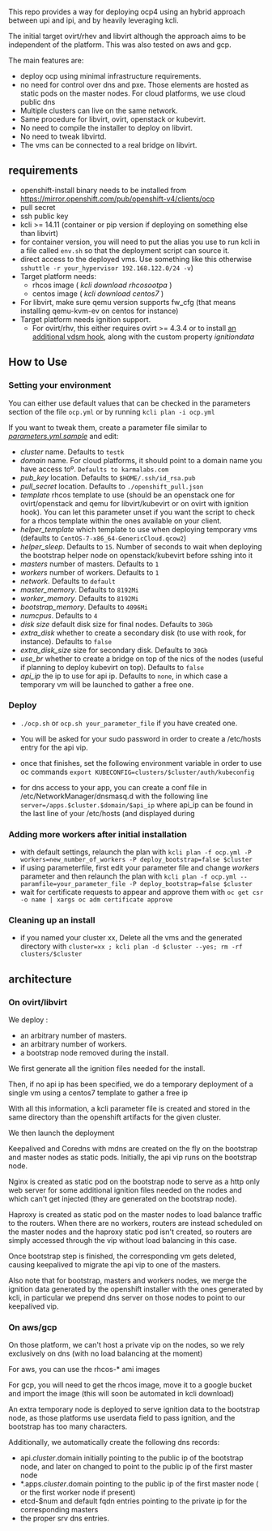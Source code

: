 This repo provides a way for deploying ocp4 using an hybrid approach between upi and ipi, and by heavily leveraging kcli.

The initial target ovirt/rhev and libvirt although the approach aims to be independent of the platform.
This was also tested on aws and gcp.

The main features are:

- deploy ocp using minimal infrastructure requirements.
- no need for control over dns and pxe. Those elements are hosted as static pods on the master nodes. For cloud platforms, we use cloud public dns
- Multiple clusters can live on the same network.
- Same procedure for libvirt, ovirt, openstack or kubevirt.
- No need to compile the installer to deploy on libvirt.
- No need to tweak libvirtd.
- The vms can be connected to a real bridge on libvirt.

## requirements

- openshift-install binary needs to be installed from https://mirror.openshift.com/pub/openshift-v4/clients/ocp
- pull secret
- ssh public key
- kcli >= 14.11 (container or pip version if deploying on something else than libvirt)
 - for container version, you will need to put the alias you use to run kcli in a file called `env.sh` so that the deployment script can source it.
- direct access to the deployed vms. Use something like this otherwise `sshuttle -r your_hypervisor 192.168.122.0/24 -v`)
- Target platform needs:
  - rhcos image ( *kcli download rhcosootpa* )
  - centos image ( *kcli download centos7* )
- For libvirt, make sure qemu version supports fw_cfg (that means installing qemu-kvm-ev on centos for instance)
- Target platform needs ignition support. 
  - For ovirt/rhv, this either requires ovirt >= 4.3.4 or to install [an additional vdsm hook](https://gerrit.ovirt.org/#/c/100008), along with the custom property *ignitiondata*

## How to Use

### Setting your environment

You can either use default values that can be checked in the parameters section of the file `ocp.yml` or by running `kcli plan -i ocp.yml`

If you want to tweak them, create a parameter file similar to [*parameters.yml.sample*](parameters.yml.sample) and edit:

- *cluster* name. Defaults to `testk`
- *domain* name. For cloud platforms, it should point to a domain name you have access toº. `Defaults to karmalabs.com`
- *pub_key* location. Defaults to `$HOME/.ssh/id_rsa.pub`
- *pull_secret* location. Defaults to `./openshift_pull.json`
- *template* rhcos template to use (should be an openstack one for ovirt/openstack and qemu for libvirt/kubevirt or on ovirt with ignition hook). You can let this parameter unset if you want the script to check for a rhcos template within the ones available on your client.
- *helper_template* which template to use when deploying temporary vms (defaults to `CentOS-7-x86_64-GenericCloud.qcow2`)
- *helper_sleep*. Defaults to `15`. Number of seconds to wait when deploying the bootstrap helper node on openstack/kubevirt before sshing into it
- *masters* number of masters. Defaults to `1`
- *workers* number of workers. Defaults to `1`
- *network*. Defaults to `default`
- *master_memory*. Defaults to `8192Mi`
- *worker_memory*. Defaults to `8192Mi`
- *bootstrap_memory*. Defaults to `4096Mi`
- *numcpus*. Defaults to `4`
- *disk size* default disk size for final nodes. Defaults to `30Gb`
- *extra_disk* whether to create a secondary disk (to use with rook, for instance). Defaults to `false`
- *extra\_disk_size* size for secondary disk. Defaults to `30Gb`
- *use_br* whether to create a bridge on top of the nics of the nodes (useful if planning to deploy kubevirt on top). Defaults to `false`
- *api_ip* the ip to use for api ip. Defaults to `none`, in which case a temporary vm will be launched to gather a free one.

### Deploy

- `./ocp.sh` or `ocp.sh your_parameter_file` if you have created one.

- You will be asked for your sudo password in order to create a /etc/hosts entry for the api vip.

- once that finishes, set the following environment variable in order to use oc commands `export KUBECONFIG=clusters/$cluster/auth/kubeconfig`

- for dns access to your app, you can create a conf file in /etc/NetworkManager/dnsmasq.d with the following line `server=/apps.$cluster.$domain/$api_ip` where api_ip can be found in the last line of your /etc/hosts (and displayed during

### Adding more workers after initial installation

- with default settings, relaunch the plan with `kcli plan -f ocp.yml -P workers=new_number_of_workers -P deploy_bootstrap=false $cluster`
- if using parameterfile, first edit your parameter file and change *workers* parameter and then relaunch the plan with `kcli plan -f ocp.yml --paramfile=your_parameter_file -P deploy_bootstrap=false $cluster`
- wait for certificate requests to appear and approve them with `oc get csr -o name | xargs oc adm certificate approve`

### Cleaning up an install

- if you named your cluster xx, Delete all the vms and the generated directory with `cluster=xx ; kcli plan -d $cluster --yes; rm -rf clusters/$cluster`

## architecture

### On ovirt/libvirt

We deploy :

- an arbitrary number of masters.
- an arbitrary number of workers.
- a bootstrap node removed during the install.

We first generate all the ignition files needed for the install.

Then, if no api ip has been specified, we do a temporary deployment of a single vm using a centos7 template to gather a free ip

With all this information, a kcli parameter file is created and stored in the same directory than the openshift artifacts for the given cluster.

We then launch the deployment

Keepalived and Coredns with mdns are created on the fly on the bootstrap and master nodes as static pods. Initially, the api vip runs on the bootstrap node.

Nginx is created as static pod on the bootstrap node to serve as a http only web server for some additional ignition files needed on the nodes and which can't get injected (they are generated on the bootstrap node).

Haproxy is created as static pod on the master nodes to load balance traffic to the routers. When there are no workers, routers are instead scheduled on the master nodes and the haproxy static pod isn't created, so routers are simply accessed through the vip without load balancing in this case.

Once bootstrap step is finished, the corresponding vm gets deleted, causing keepalived to migrate the api vip to one of the masters.

Also note that for bootstrap, masters and workers nodes, we merge the ignition data generated by the openshift installer with the ones generated by kcli, in particular we prepend dns server on those nodes to point to our keepalived vip.

### On aws/gcp

On those platform, we can't host a private vip on the nodes, so we rely exclusively on dns (with no load balancing at the moment)

For aws, you can use the rhcos-* ami images

For gcp, you will need to get the rhcos image, move it to a google bucket and import the image (this will soon be automated in kcli download)

An extra temporary node is deployed to serve ignition data to the bootstrap node, as those platforms use userdata field to pass ignition, and the bootstrap has too many characters.

Additionally, we automatically create the following dns records:

- api.$cluster.$domain initially pointing to the public ip of the bootstrap node, and later on changed to point to the public ip of the first master node
- *.apps.$cluster.$domain pointing to the public ip of the first master node ( or the first worker node if present)
- etcd-$num and default fqdn entries pointing to the private ip for the corresponding masters
- the proper srv dns entries.
